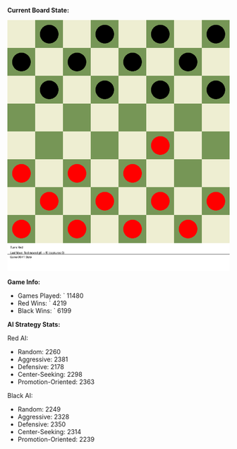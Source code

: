 
**Current Board State:**  
<!-- START_GIF -->
![Checkers Game](./checkers_game.gif)
<!-- END_GIF -->

**Game Info:**  
- Games Played: `<!-- GAMES_PLAYED --> 11480
- Red Wins: `<!-- RED_WINS --> 4219
- Black Wins: `<!-- BLACK_WINS --> 6199

<!-- AI_STATS -->
**AI Strategy Stats:**

Red AI:
- Random: 2260
- Aggressive: 2381
- Defensive: 2178
- Center-Seeking: 2298
- Promotion-Oriented: 2363

Black AI:
- Random: 2249
- Aggressive: 2328
- Defensive: 2350
- Center-Seeking: 2314
- Promotion-Oriented: 2239
